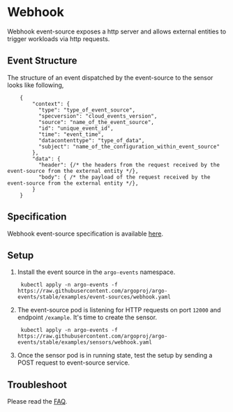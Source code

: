 # Webhook

Webhook event-source exposes a http server and allows external entities to trigger workloads via
http requests.

## Event Structure

The structure of an event dispatched by the event-source to the sensor looks like following,

        {
            "context": {
              "type": "type_of_event_source",
              "specversion": "cloud_events_version",
              "source": "name_of_the_event_source",
              "id": "unique_event_id",
              "time": "event_time",
              "datacontenttype": "type_of_data",
              "subject": "name_of_the_configuration_within_event_source"
            },
            "data": {
              "header": {/* the headers from the request received by the event-source from the external entity */},
              "body": { /* the payload of the request received by the event-source from the external entity */},
            }
        }

## Specification

Webhook event-source specification is available [here](https://github.com/argoproj/argo-events/blob/master/api/event-source.md#webhookcontext).

## Setup

1. Install the event source in the `argo-events` namespace.

        kubectl apply -n argo-events -f https://raw.githubusercontent.com/argoproj/argo-events/stable/examples/event-sources/webhook.yaml

1. The event-source pod is listening for HTTP requests on port `12000` and endpoint `/example`.
    It's time to create the sensor.
    
        kubectl apply -n argo-events -f https://raw.githubusercontent.com/argoproj/argo-events/stable/examples/sensors/webhook.yaml   

1. Once the sensor pod is in running state, test the setup by sending a POST request to event-source service.

## Troubleshoot
Please read the [FAQ](https://argoproj.github.io/argo-events/FAQ/).
